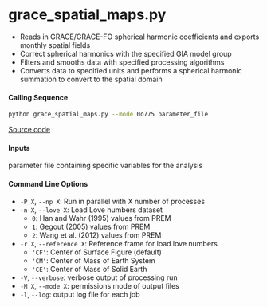 grace_spatial_maps.py
=====================

 - Reads in GRACE/GRACE-FO spherical harmonic coefficients and exports monthly spatial fields
 - Correct spherical harmonics with the specified GIA model group
 - Filters and smooths data with specified processing algorithms
 - Converts data to specified units and performs a spherical harmonic summation to convert to the spatial domain

#### Calling Sequence
```bash
python grace_spatial_maps.py --mode 0o775 parameter_file
```
[Source code](https://github.com/tsutterley/read-GRACE-harmonics/blob/main/scripts/grace_spatial_maps.py)

#### Inputs
   parameter file containing specific variables for the analysis

#### Command Line Options
 - `-P X`, `--np X`: Run in parallel with X number of processes
 - `-n X`, `--love X`: Load Love numbers dataset
      * `0`: Han and Wahr (1995) values from PREM
      * `1`: Gegout (2005) values from PREM
      * `2`: Wang et al. (2012) values from PREM
 - `-r X`, `--reference X`: Reference frame for load love numbers
      * `'CF'`: Center of Surface Figure (default)
      * `'CM'`: Center of Mass of Earth System
      * `'CE'`: Center of Mass of Solid Earth
 - `-V`, `--verbose`: verbose output of processing run
 - `-M X`, `--mode X`: permissions mode of output files
 - `-l`, `--log`: output log file for each job
